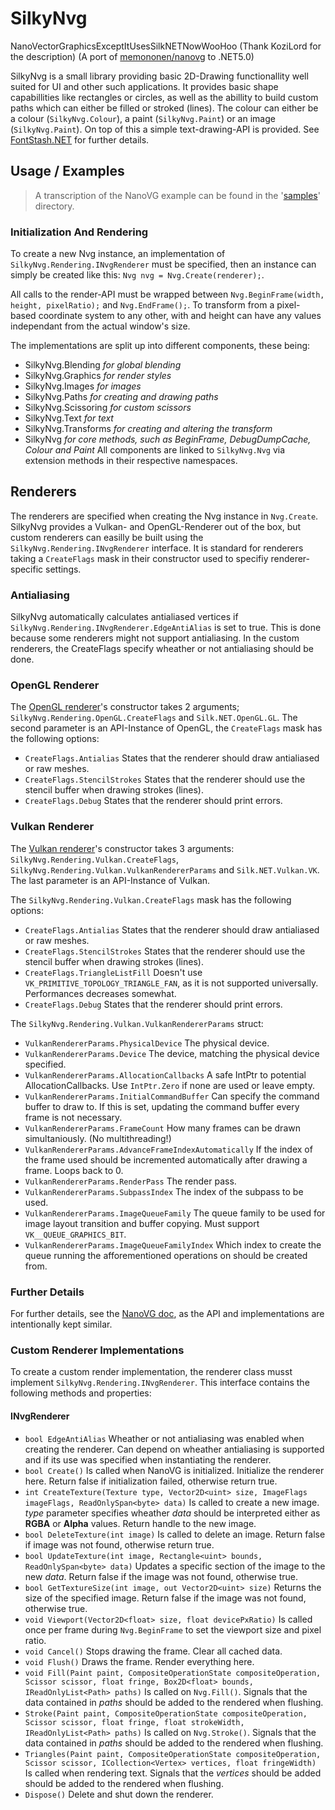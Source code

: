 # SilkyNvg
NanoVectorGraphicsExceptItUsesSilkNETNowWooHoo (Thank KoziLord for the description)
(A port of [memononen/nanovg](https://github.com/memononen/nanovg/) to .NET5.0)

SilkyNvg is a small library providing basic 2D-Drawing functionallity well suited for UI and other such applications. It provides basic shape capabillities like rectangles or circles, as well as the abillity to build custom paths which can either be filled or stroked (lines).
The colour can either be a colour (`SilkyNvg.Colour`), a paint (`SilkyNvg.Paint`) or an image (`SilkyNvg.Paint`).
On top of this a simple text-drawing-API is provided. See [FontStash.NET](https://github.com/MatijaBrown/FontStash.NET) for further details.

## Usage / Examples
> A transcription of the NanoVG example can be found in the '[samples](https://github.com/MatijaBrown/SilkyNvg/tree/main/samples)' directory.

### Initialization And Rendering
To create a new Nvg instance, an implementation of `SilkyNvg.Rendering.INvgRenderer` must be specified,
then an instance can simply be created like this: `Nvg nvg = Nvg.Create(renderer);`.

All calls to the render-API must be wrapped between `Nvg.BeginFrame(width, height, pixelRatio);`
and ``Nvg.EndFrame();``. To transform from a pixel-based coordinate system to any other, with and height can have any values independant from the actual window's size.

The implementations are split up into different components, these being:
- SilkyNvg.Blending *for global blending*
- SilkyNvg.Graphics *for render styles*
- SilkyNvg.Images *for images*
- SilkyNvg.Paths *for creating and drawing paths*
- SilkyNvg.Scissoring *for custom scissors*
- SilkyNvg.Text *for text*
- SilkyNvg.Transforms *for creating and altering the transform*
- SilkyNvg *for core methods, such as BeginFrame, DebugDumpCache, Colour and Paint*
All components are linked to `SilkyNvg.Nvg` via extension methods in their respective namespaces.

## Renderers
The renderers are specified when creating the Nvg instance in `Nvg.Create`.
SilkyNvg provides a Vulkan- and OpenGL-Renderer out of the box, but custom renderers can easilly be built using the `SilkyNvg.Rendering.INvgRenderer` interface.
It is standard for renderers taking a `CreateFlags` mask in their constructor used to specifiy renderer-specific settings.

### Antialiasing
SilkyNvg automatically calculates antialiased vertices if `SilkyNvg.Rendering.INvgRenderer.EdgeAntiAlias` is set to true. This is done because some renderers might not support antialiasing. In the custom renderers, the CreateFlags specify wheather or not antialiasing should be done.

### OpenGL Renderer
The [OpenGL renderer](https://github.com/MatijaBrown/SilkyNvg/tree/main/src/rendering/SilkyNvg.Rendering.OpenGL)'s constructor takes 2 arguments; `SilkyNvg.Rendering.OpenGL.CreateFlags` and `Silk.NET.OpenGL.GL`. The second parameter is an API-Instance of OpenGL, the `CreateFlags` mask has the following options:
- `CreateFlags.Antialias` States that the renderer should draw antialiased or raw meshes.
- `CreateFlags.StencilStrokes` States that the renderer should use the stencil buffer when drawing strokes (lines).
- `CreateFlags.Debug` States that the renderer should print errors.

### Vulkan Renderer
The [Vulkan renderer](https://github.com/MatijaBrown/SilkyNvg/tree/main/src/rendering/SilkyNvg.Rendering.Vulkan)'s constructor takes 3 arguments:
`SilkyNvg.Rendering.Vulkan.CreateFlags`, `SilkyNvg.Rendering.Vulkan.VulkanRendererParams` and `Silk.NET.Vulkan.VK`. The last parameter is an API-Instance of Vulkan.

The `SilkyNvg.Rendering.Vulkan.CreateFlags` mask has the following options:
- `CreateFlags.Antialias` States that the renderer should draw antialiased or raw meshes.
- `CreateFlags.StencilStrokes` States that the renderer should use the stencil buffer when drawing strokes (lines).
- `CreateFlags.TriangleListFill` Doesn't use `VK_PRIMITIVE_TOPOLOGY_TRIANGLE_FAN`, as it is not supported universally. Performances decreases somewhat.
- `CreateFlags.Debug` States that the renderer should print errors.

The `SilkyNvg.Rendering.Vulkan.VulkanRendererParams` struct:
- `VulkanRendererParams.PhysicalDevice` The physical device.
- `VulkanRendererParams.Device` The device, matching the physical device specified.
- `VulkanRendererParams.AllocationCallbacks` A safe IntPtr to potential AllocationCallbacks. Use `IntPtr.Zero` if none are used or leave empty.
- `VulkanRendererParams.InitialCommandBuffer` Can specify the command buffer to draw to. If this is set, updating the command buffer every frame is not necessary.
- `VulkanRendererParams.FrameCount` How many frames can be drawn simultaniously. (No multithreading!)
- `VulkanRendererParams.AdvanceFrameIndexAutomatically` If the index of the frame used should be incremented automatically after drawing a frame. Loops back to 0.
- `VulkanRendererParams.RenderPass` The render pass.
- `VulkanRendererParams.SubpassIndex` The index of the subpass to be used.
- `VulkanRendererParams.ImageQueueFamily` The queue family to be used for image layout transition and buffer copying. Must support `VK__QUEUE_GRAPHICS_BIT`.
- `VulkanRendererParams.ImageQueueFamilyIndex` Which index to create the queue running the afforementioned operations on should be created from.

### Further Details
For further details, see the [NanoVG doc](https://github.com/memononen/nanovg/), as the API and implementations are intentionally kept similar.

### Custom Renderer Implementations
To create a custom render implementation, the renderer class musst implement `SilkyNvg.Rendering.INvgRenderer`.
This interface contains the following methods and properties:

#### INvgRenderer
- `bool EdgeAntiAlias` Wheather or not antialiasing was enabled when creating the renderer. Can depend on wheather antialiasing is supported and if its use was specified when instantiating the renderer.
- `bool Create()` Is called when NanoVG is initialized. Initialize the renderer here. Return false if initialization failed, otherwise return true.
- `int CreateTexture(Texture type, Vector2D<uint> size, ImageFlags imageFlags, ReadOnlySpan<byte> data)` Is called to create a new image. *type* parameter specifies wheather *data* should be interpreted either as **RGBA** or **Alpha** values. Return handle to the new image.
- `bool DeleteTexture(int image)` Is called to delete an image. Return false if image was not found, otherwise return true.
- `bool UpdateTexture(int image, Rectangle<uint> bounds, ReadOnlySpan<byte> data)` Updates a specific section of the image to the new *data*. Return false if the image was not found, otherwise true.
- `bool GetTextureSize(int image, out Vector2D<uint> size)` Returns the size of the specified image. Return false if the image was not found, otherwise true.
- `void Viewport(Vector2D<float> size, float devicePxRatio)` Is called once per frame during `Nvg.BeginFrame` to set the viewport size and pixel ratio.
- `void Cancel()` Stops drawing the frame. Clear all cached data.
- `void Flush()` Draws the frame. Render everything here.
- `void Fill(Paint paint, CompositeOperationState compositeOperation, Scissor scissor, float fringe, Box2D<float> bounds, IReadOnlyList<Path> paths)` Is called on ``Nvg.Fill()``. Signals that the data contained in *paths* should be added to the rendered when flushing.
- `Stroke(Paint paint, CompositeOperationState compositeOperation, Scissor scissor, float fringe, float strokeWidth, IReadOnlyList<Path> paths)` Is called on ``Nvg.Stroke()``. Signals that the data contained in *paths* should be added to the rendered when flushing.
- `Triangles(Paint paint, CompositeOperationState compositeOperation, Scissor scissor, ICollection<Vertex> vertices, float fringeWidth)` Is called when rendering text. Signals that the *vertices* should be added should be added to the rendered when flushing.
- `Dispose()` Delete and shut down the renderer.